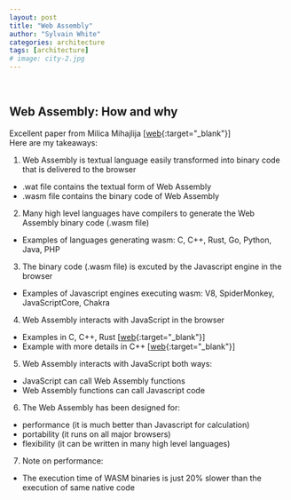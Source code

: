 ```yaml
---
layout: post
title: "Web Assembly"
author: "Sylvain White"
categories: architecture
tags: [architecture]
# image: city-2.jpg
---
```


<br/>

## Web Assembly: How and why

Excellent paper from Milica Mihajlija
[[web](https://blog.logrocket.com/webassembly-how-and-why-559b7f96cd71//){:target="_blank"}] 
<br/>Here are my takeaways:

1. Web Assembly is textual language easily transformed into binary code that is delivered to the browser
* .wat file contains the textual form of Web Assembly
* .wasm file contains the binary code of Web Assembly

2. Many high level languages have compilers to generate the Web Assembly binary code (.wasm file)
* Examples of languages generating wasm: C, C++, Rust, Go, Python, Java, PHP

3. The binary code (.wasm file) is excuted by the Javascript engine in the browser
* Examples of Javascript engines executing wasm: V8, SpiderMonkey, JavaScriptCore, Chakra

4. Web Assembly interacts with JavaScript in the browser 
* Examples in C, C++, Rust [[web](hhttps://www.tutorialspoint.com/webassembly/webassembly_examples.htm){:target="_blank"}] 
* Example with more details in C++ [[web](https://www.freecodecamp.org/news/get-started-with-webassembly-using-only-14-lines-of-javascript-b37b6aaca1e4/){:target="_blank"}] 

5. Web Assembly interacts with JavaScript both ways: 
* JavaScript can call Web Assembly functions
* Web Assembly functions can call Javascript code

6. The Web Assembly has been designed for:
* performance (it is much better than Javascript for calculation)
* portability (it runs on all major browsers)
* flexibility (it can be written in many high level languages)

7. Note on performance:
* The execution time of WASM binaries is just 20% slower than the execution of same native code
